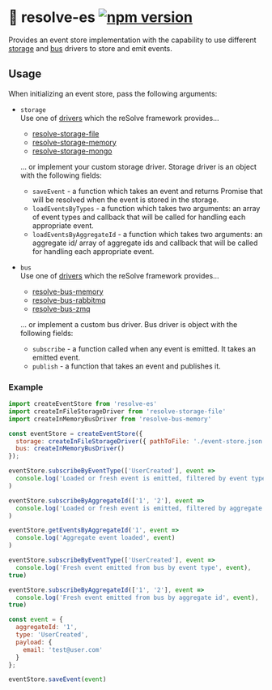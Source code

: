 # **🏣 resolve-es** [![npm version](https://badge.fury.io/js/resolve-es.svg)](https://badge.fury.io/js/resolve-es)

Provides an event store implementation with the capability to use different [storage](https://github.com/reimagined/resolve/tree/master/packages/storage-drivers) and [bus](https://github.com/reimagined/resolve/tree/master/packages/bus-drivers) drivers to store and emit events. 
## Usage
When initializing an event store, pass the following arguments:
* `storage`  
	Use one of  [drivers](https://github.com/reimagined/resolve/tree/master/packages/storage-drivers) which the reSolve framework provides...
	* [resolve-storage-file](https://github.com/reimagined/resolve/tree/master/packages/storage-drivers/resolve-storage-file)
	* [resolve-storage-memory](https://github.com/reimagined/resolve/tree/master/packages/storage-drivers/resolve-storage-memory)
	* [resolve-storage-mongo](https://github.com/reimagined/resolve/tree/master/packages/storage-drivers/resolve-storage-mongo)

	... or implement your custom storage driver. Storage driver is an object with the following fields:
	* `saveEvent` - a function which takes an event and returns Promise that will be resolved when the event is stored in the storage.
	* `loadEventsByTypes` - a function which takes two arguments: an array of event types  and  callback that will be called for handling each appropriate event. 
	* `loadEventsByAggregateId` - a function which takes two arguments: an aggregate id/ array of aggregate ids and callback that will be called for handling each  appropriate event. 

* `bus`  
	Use one of [drivers](https://github.com/reimagined/resolve/tree/master/packages/bus-drivers) which the reSolve framework provides...
	* [resolve-bus-memory](https://github.com/reimagined/resolve/tree/master/packages/bus-drivers/resolve-bus-memory)
	* [resolve-bus-rabbitmq](https://github.com/reimagined/resolve/tree/master/packages/bus-drivers/resolve-bus-rabbitmq)
	* [resolve-bus-zmq](https://github.com/reimagined/resolve/tree/master/packages/bus-drivers/resolve-bus-zmq)

	... or implement a custom bus driver. Bus driver is object with the following fields:
	* `subscribe` - a function called when any event is emitted. It takes an emitted event.
	* `publish` - a function that takes an event and publishes it.

### Example
```js
import createEventStore from 'resolve-es'
import createInFileStorageDriver from 'resolve-storage-file'
import createInMemoryBusDriver from 'resolve-bus-memory'

const eventStore = createEventStore({
  storage: createInFileStorageDriver({ pathToFile: './event-store.json' }),
  bus: createInMemoryBusDriver()
});

eventStore.subscribeByEventType(['UserCreated'], event =>
  console.log('Loaded or fresh event is emitted, filtered by event type', event)
)

eventStore.subscribeByAggregateId(['1', '2'], event =>
  console.log('Loaded or fresh event is emitted, filtered by aggregate id', event)
)

eventStore.getEventsByAggregateId('1', event =>
  console.log('Aggregate event loaded', event)
)

eventStore.subscribeByEventType(['UserCreated'], event =>
  console.log('Fresh event emitted from bus by event type', event),
true)

eventStore.subscribeByAggregateId(['1', '2'], event =>
  console.log('Fresh event emitted from bus by aggregate id', event),
true)

const event = {
  aggregateId: '1',
  type: 'UserCreated',
  payload: {
    email: 'test@user.com'
  }
};

eventStore.saveEvent(event)
```
